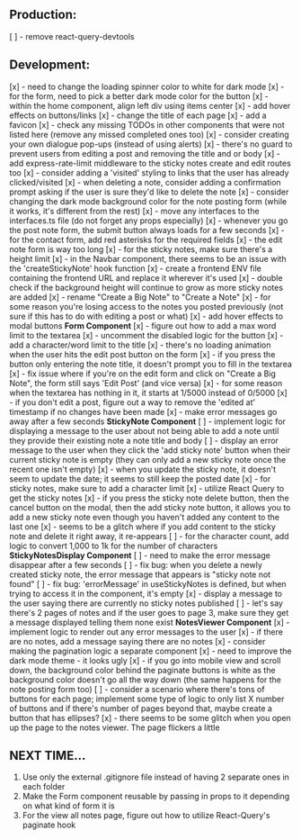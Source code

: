 <!-- prettier-ignore -->
## Production:
[ ] - remove react-query-devtools 

## Development:
[x] - need to change the loading spinner color to white for dark mode 
[x] - for the form, need to pick a better dark mode color for the button
[x] - within the home component, align left div using items center
[x] - add hover effects on buttons/links
[x] - change the title of each page
[x] - add a favicon
[x] - check any missing TODOs in other components that were not listed here (remove any missed completed ones too)
[x] - consider creating your own dialogue pop-ups (instead of using alerts)
[x] - there's no guard to prevent users from editing a post and removing the title and or body
[x] - add express-rate-limit middleware to the sticky notes create and edit routes too
[x] - consider adding a 'visited' styling to links that the user has already clicked/visited
[x] - when deleting a note, consider adding a confirmation prompt asking if the user is sure they'd like to delete the note
[x] - consider changing the dark mode background color for the note posting form (while it works, it's different from the rest)
[x] - move any interfaces to the interfaces.ts file (do not forget any props especially)
[x] - whenever you go the post note form, the submit button always loads for a few seconds
[x] - for the contact form, add red asterisks for the required fields
[x] - the edit note form is way too long
[x] - for the sticky notes, make sure there's a height limit
[x] - in the Navbar component, there seems to be an issue with the 'createStickyNote' hook function
[x] - create a frontend ENV file containing the frontend URL and replace it wherever it's used
[x] - double check if the background height will continue to grow as more sticky notes are added
[x] - rename "Create a Big Note" to "Create a Note"
[x] - for some reason you're losing access to the notes you posted previously (not sure if this has to do with editing a post or what)
[x] - add hover effects to modal buttons
**Form Component**
[x] - figure out how to add a max word limit to the textarea
[x] - uncomment the disabled logic for the button
[x] - add a character/word limit to the title
[x] - there's no loading animation when the user hits the edit post button on the form
[x] - if you press the button only entering the note title, it doesn't prompt you to fill in the textarea
[x] - fix issue where if you're on the edit form and click on "Create a Big Note", the form still says 'Edit Post' (and vice versa)
[x] - for some reason when the textarea has nothing in it, it starts at 1/5000 instead of 0/5000
[x] - if you don't edit a post, figure out a way to remove the 'edited at' timestamp if no changes have been made
[x] - make error messages go away after a few seconds 
**StickyNote Component**
[ ] - implement logic for displaying a message to the user about not being able to add a note until they provide their existing 
note a note title and body
[ ] - display an error message to the user when they click the 'add sticky note' button when their current sticky note is empty (they can only add a new sticky note once the recent one isn't empty)
[x] - when you update the sticky note, it doesn't seem to update the date; it seems to still keep the posted date
[x] - for sticky notes, make sure to add a character limit 
[x] - utilize React Query to get the sticky notes
[x] - if you press the sticky note delete button, then the cancel button on the modal, then the add sticky note button, it allows you to add a new sticky note even though you haven't added any content to the last one
[x] - seems to be a glitch where if you add content to the sticky note and delete it right away, it re-appears
[ ] - for the character count, add logic to convert 1,000 to 1k for the number of characters
**StickyNotesDisplay Component** 
[ ] - need to make the error message disappear after a few seconds 
[ ] - fix bug: when you delete a newly created sticky note, the error message that appears is "sticky note not found" 
[ ] - fix bug: 'errorMessage' in useStickyNotes is defined, but when trying to access it in the component, it's empty
[x] - display a message to the user saying there are currently no sticky notes published
[ ] - let's say there's 2 pages of notes and if the user goes to page 3, make sure they get a message displayed telling them none exist
**NotesViewer Component** 
[x] - implement logic to render out any error messages to the user 
[x] - if there are no notes, add a message saying there are no notes 
[x] - consider making the pagination logic a separate component 
[x] - need to improve the dark mode theme - it looks ugly 
[x] - if you go into mobile view and scroll down, the background color behind the paginate buttons is white as the background color doesn't go all the way down (the same happens for the note posting form too) 
[ ] - consider a scenario where there's tons of buttons for each page; implement some type of logic to only list X number of buttons and if there's number of pages beyond that, maybe create a button that has ellipses?
[x] - there seems to be some glitch when you open up the page to the notes viewer. The page flickers a little

## NEXT TIME...
1. Use only the external .gitignore file instead of having 2 separate ones in each folder
2. Make the Form component reusable by passing in props to it depending on what kind of form it is
3. For the view all notes page, figure out how to utilize React-Query's paginate hook